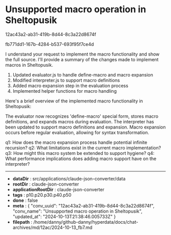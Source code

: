 # Unsupported macro operation in Sheltopusik

12ac43a2-ab31-419b-8d44-8c3a22d8674f

fb771dd1-167b-4284-b537-693f95f7ce4d

 I understand your request to implement the macro functionality and show the full source. I'll provide a summary of the changes made to implement macros in Sheltopusik.

1. Updated evaluator.js to handle define-macro and macro expansion
2. Modified interpreter.js to support macro definitions
3. Added macro expansion step in the evaluation process
4. Implemented helper functions for macro handling

Here's a brief overview of the implemented macro functionality in Sheltopusik:

The evaluator now recognizes 'define-macro' special form, stores macro definitions, and expands macros during evaluation. The interpreter has been updated to support macro definitions and expansion. Macro expansion occurs before regular evaluation, allowing for syntax transformation.

q1: How does the macro expansion process handle potential infinite recursion?
q2: What limitations exist in the current macro implementation?
q3: How might this macro system be extended to support hygiene?
q4: What performance implications does adding macro support have on the interpreter?

---

* **dataDir** : src/applications/claude-json-converter/data
* **rootDir** : claude-json-converter
* **applicationRootDir** : claude-json-converter
* **tags** : p10.p20.p30.p40.p50
* **done** : false
* **meta** : {
  "conv_uuid": "12ac43a2-ab31-419b-8d44-8c3a22d8674f",
  "conv_name": "Unsupported macro operation in Sheltopusik",
  "updated_at": "2024-10-13T21:38:46.005733Z"
}
* **filepath** : /home/danny/github-danny/hyperdata/docs/chat-archives/md/12ac/2024-10-13_fb7.md